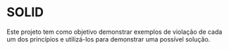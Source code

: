 # SOLID
Este projeto tem como objetivo demonstrar exemplos de violação de cada um dos princípios e utilizá-los para demonstrar uma possível solução.
